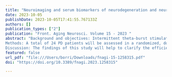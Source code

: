 ```yaml
---
title: "Neuroimaging and serum biomarkers of neurodegeneration and neuroplasticity in Parkinson’s disease patients treated by intermittent theta-burst stimulation over the bilateral primary motor area: a randomized, double-blind, sham-controlled, crossover trial study"
date: 2023-10-05
publishDate: 2023-10-05T17:41:55.767133Z
authors: []
publication_types: ["2"]
publication: "Front. Aging Neurosci. Volume 15 - 2023 "
abstract: "Background and objectives: Intermittent theta-burst stimulation (iTBS) is a patterned form of excitatory transcranial magnetic stimulation that has yielded encouraging results as an adjunctive therapeutic option to alleviate the emergence of clinical deficits in Parkinson’s disease (PD) patients. Although it has been demonstrated that iTBS influences dopamine-dependent corticostriatal plasticity, little research has examined the neurobiological mechanisms underlying iTBS-induced clinical enhancement. Here, our primary goal is to verify whether iTBS bilaterally delivered over the primary motor cortex (M1) is effective as an add-on treatment at reducing scores for both motor functional impairment and nonmotor symptoms in PD. We hypothesize that these clinical improvements following bilateral M1-iTBS could be driven by endogenous dopamine release, which may rebalance cortical excitability and restore compensatory striatal volume changes, resulting in increased striato-cortico-cerebellar functional connectivity and positively impacting neuroglia and neuroplasticity.
Methods: A total of 24 PD patients will be assessed in a randomized, double-blind, sham-controlled crossover study involving the application of iTBS over the bilateral M1 (M1 iTBS). Patients on medication will be randomly assigned to receive real iTBS or control (sham) stimulation and will undergo 5 consecutive sessions (5 days) of iTBS over the bilateral M1 separated by a 3-month washout period. Motor evaluation will be performed at different follow-up visits along with a comprehensive neurocognitive assessment; evaluation of M1 excitability; combined structural magnetic resonance imaging (MRI), resting-state electroencephalography and functional MRI; and serum biomarker quantification of neuroaxonal damage, astrocytic reactivity, and neural plasticity prior to and after iTBS.
Discussion: The findings of this study will help to clarify the efficiency of M1 iTBS for the treatment of PD and further provide specific neurobiological insights into improvements in motor and nonmotor symptoms in these patients. This novel project aims to yield more detailed structural and functional brain evaluations than previous studies while using a noninvasive approach, with the potential to identify prognostic neuroprotective biomarkers and elucidate the structural and functional mechanisms of M1 iTBS-induced plasticity in the cortico-basal ganglia circuitry. Our approach may significantly optimize neuromodulation paradigms to ensure state-of-the-art and scalable rehabilitative treatment to alleviate motor and nonmotor symptoms of PD. "
featured: false
url_pdf: "file:///Users/borri/Downloads/fnagi-15-1258315.pdf"
doi: "https://doi.org/10.3389/fnagi.2023.1258315"

---
```

